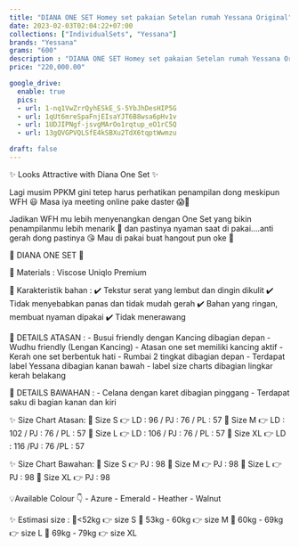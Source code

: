 ```yaml
---
title: "DIANA ONE SET Homey set pakaian Setelan rumah Yessana Original"
date: 2023-02-03T02:04:22+07:00
collections: ["IndividualSets", "Yessana"]
brands: "Yessana"
grams: "600"
description : "DIANA ONE SET Homey set pakaian Setelan rumah Yessana Original"
price: "220,000.00"

google_drive:
  enable: true
  pics:
  - url: 1-nq1VwZrrQyhESkE_S-5YbJhDesHIP5G
  - url: 1qUt6mreSpaFnjEIsaYJT6B8wsa6pHv1v
  - url: 1UDJIPNgf-jsvgMArOo1rqtup_eO1rC5Q
  - url: 13gQVGPVQLSfE4kSBXu2TdX6tqptWwmzu

draft: false
---
```


✨ Looks Attractive with Diana One Set ✨

Lagi musim PPKM gini tetep harus perhatikan penampilan dong meskipun WFH 😃
Masa iya meeting online pake daster 😱🤭

Jadikan WFH mu lebih menyenangkan dengan One Set yang bikin penampilanmu lebih menarik 🤗 dan pastinya nyaman saat di pakai....anti gerah dong pastinya 😘
Mau di pakai buat hangout pun oke 🥰


🌸 DIANA ONE SET 🌸

💎 Materials     :  Viscose Uniqlo Premium

💎 Karakteristik bahan : 
✔️ Tekstur serat yang lembut dan dingin dikulit
✔️ Tidak menyebabkan panas dan tidak mudah gerah
✔️ Bahan yang ringan, membuat nyaman dipakai
✔️ Tidak menerawang

💎 DETAILS ATASAN : 
    - Busui friendly dengan Kancing dibagian depan
    - Wudhu friendly (Lengan Kancing)
    - Atasan one set memiliki kancing aktif
    - Kerah one set berbentuk hati
    - Rumbai 2 tingkat dibagian depan
    - Terdapat label Yessana dibagian kanan bawah
    - label size charts dibagian lingkar kerah belakang

💎 DETAILS BAWAHAN : 
    - Celana dengan karet dibagian pinggang
    - Terdapat saku di bagian kanan dan kiri

✨ Size Chart Atasan:
    🍭 Size S   👉 LD : 96 / PJ : 76 / PL : 57
    🍭 Size M  👉 LD : 102 / PJ : 76 / PL : 57
    🍭 Size L   👉 LD : 106 / PJ : 76 / PL : 57
    🍭 Size XL 👉 LD : 116 /PJ : 76 /PL : 57

✨ Size Chart Bawahan:
    🍭 Size S   👉 PJ : 98
    🍭 Size M  👉 PJ : 98
    🍭 Size L   👉 PJ : 98
    🍭 Size XL 👉 PJ : 98

💡Available Colour 👇
      - Azure
      - Emerald
      - Heather
      - Walnut

✨ Estimasi size :
    🍭<52kg 👉 size S
    🍭 53kg - 60kg 👉 size M
    🍭 60kg - 69kg 👉 size L
    🍭 69kg - 79kg 👉 size XL         
